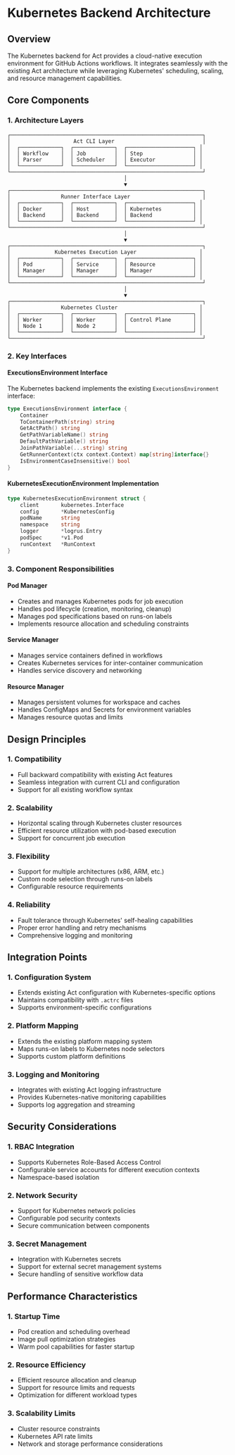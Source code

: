 # Kubernetes Backend Architecture

## Overview

The Kubernetes backend for Act provides a cloud-native execution environment for GitHub Actions workflows. It integrates seamlessly with the existing Act architecture while leveraging Kubernetes' scheduling, scaling, and resource management capabilities.

## Core Components

### 1. Architecture Layers

```
┌─────────────────────────────────────────────────────────────┐
│                    Act CLI Layer                            │
│  ┌─────────────┐  ┌─────────────┐  ┌─────────────────────┐ │
│  │ Workflow    │  │ Job         │  │ Step                │ │
│  │ Parser      │  │ Scheduler   │  │ Executor            │ │
│  └─────────────┘  └─────────────┘  └─────────────────────┘ │
└─────────────────────────────────────────────────────────────┘
                                     │
                                     ▼
┌─────────────────────────────────────────────────────────────┐
│                Runner Interface Layer                       │
│  ┌─────────────┐  ┌─────────────┐  ┌─────────────────────┐ │
│  │ Docker      │  │ Host        │  │ Kubernetes          │ │
│  │ Backend     │  │ Backend     │  │ Backend             │ │
│  └─────────────┘  └─────────────┘  └─────────────────────┘ │
└─────────────────────────────────────────────────────────────┘
                                     │
                                     ▼
┌─────────────────────────────────────────────────────────────┐
│              Kubernetes Execution Layer                    │
│  ┌─────────────┐  ┌─────────────┐  ┌─────────────────────┐ │
│  │ Pod         │  │ Service     │  │ Resource            │ │
│  │ Manager     │  │ Manager     │  │ Manager             │ │
│  └─────────────┘  └─────────────┘  └─────────────────────┘ │
└─────────────────────────────────────────────────────────────┘
                                     │
                                     ▼
┌─────────────────────────────────────────────────────────────┐
│                Kubernetes Cluster                          │
│  ┌─────────────┐  ┌─────────────┐  ┌─────────────────────┐ │
│  │ Worker      │  │ Worker      │  │ Control Plane       │ │
│  │ Node 1      │  │ Node 2      │  │                     │ │
│  └─────────────┘  └─────────────┘  └─────────────────────┘ │
└─────────────────────────────────────────────────────────────┘
```

### 2. Key Interfaces

#### ExecutionsEnvironment Interface

The Kubernetes backend implements the existing `ExecutionsEnvironment` interface:

```go
type ExecutionsEnvironment interface {
    Container
    ToContainerPath(string) string
    GetActPath() string
    GetPathVariableName() string
    DefaultPathVariable() string
    JoinPathVariable(...string) string
    GetRunnerContext(ctx context.Context) map[string]interface{}
    IsEnvironmentCaseInsensitive() bool
}
```

#### KubernetesExecutionEnvironment Implementation

```go
type KubernetesExecutionEnvironment struct {
    client       kubernetes.Interface
    config       *KubernetesConfig
    podName      string
    namespace    string
    logger       *logrus.Entry
    podSpec      *v1.Pod
    runContext   *RunContext
}
```

### 3. Component Responsibilities

#### Pod Manager
- Creates and manages Kubernetes pods for job execution
- Handles pod lifecycle (creation, monitoring, cleanup)
- Manages pod specifications based on runs-on labels
- Implements resource allocation and scheduling constraints

#### Service Manager
- Manages service containers defined in workflows
- Creates Kubernetes services for inter-container communication
- Handles service discovery and networking

#### Resource Manager
- Manages persistent volumes for workspace and caches
- Handles ConfigMaps and Secrets for environment variables
- Manages resource quotas and limits

## Design Principles

### 1. Compatibility
- Full backward compatibility with existing Act features
- Seamless integration with current CLI and configuration
- Support for all existing workflow syntax

### 2. Scalability
- Horizontal scaling through Kubernetes cluster resources
- Efficient resource utilization with pod-based execution
- Support for concurrent job execution

### 3. Flexibility
- Support for multiple architectures (x86, ARM, etc.)
- Custom node selection through runs-on labels
- Configurable resource requirements

### 4. Reliability
- Fault tolerance through Kubernetes' self-healing capabilities
- Proper error handling and retry mechanisms
- Comprehensive logging and monitoring

## Integration Points

### 1. Configuration System
- Extends existing Act configuration with Kubernetes-specific options
- Maintains compatibility with `.actrc` files
- Supports environment-specific configurations

### 2. Platform Mapping
- Extends the existing platform mapping system
- Maps runs-on labels to Kubernetes node selectors
- Supports custom platform definitions

### 3. Logging and Monitoring
- Integrates with existing Act logging infrastructure
- Provides Kubernetes-native monitoring capabilities
- Supports log aggregation and streaming

## Security Considerations

### 1. RBAC Integration
- Supports Kubernetes Role-Based Access Control
- Configurable service accounts for different execution contexts
- Namespace-based isolation

### 2. Network Security
- Support for Kubernetes network policies
- Configurable pod security contexts
- Secure communication between components

### 3. Secret Management
- Integration with Kubernetes secrets
- Support for external secret management systems
- Secure handling of sensitive workflow data

## Performance Characteristics

### 1. Startup Time
- Pod creation and scheduling overhead
- Image pull optimization strategies
- Warm pool capabilities for faster startup

### 2. Resource Efficiency
- Efficient resource allocation and cleanup
- Support for resource limits and requests
- Optimization for different workload types

### 3. Scalability Limits
- Cluster resource constraints
- Kubernetes API rate limits
- Network and storage performance considerations
